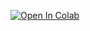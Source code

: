 [![Open In Colab](https://colab.research.google.com/assets/colab-badge.svg)](https://colab.research.google.com/github/Sandip029/Credit_Score/blob/main/Credit_Score_Final_Project_Classification.ipynb)
